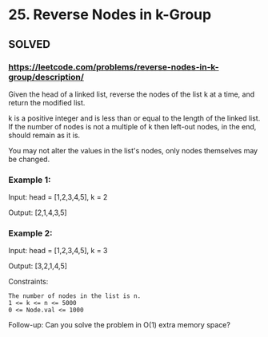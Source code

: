 # 25. Reverse Nodes in k-Group

## SOLVED

### https://leetcode.com/problems/reverse-nodes-in-k-group/description/

Given the head of a linked list, reverse the nodes of the list k at a time, and return the modified list.

k is a positive integer and is less than or equal to the length of the linked list. If the number of nodes is not a multiple of k then left-out nodes, in the end, should remain as it is.

You may not alter the values in the list's nodes, only nodes themselves may be changed.



### Example 1:

Input: head = [1,2,3,4,5], k = 2

Output: [2,1,4,3,5]

### Example 2:

Input: head = [1,2,3,4,5], k = 3

Output: [3,2,1,4,5]



Constraints:

    The number of nodes in the list is n.
    1 <= k <= n <= 5000
    0 <= Node.val <= 1000



Follow-up: Can you solve the problem in O(1) extra memory space?
